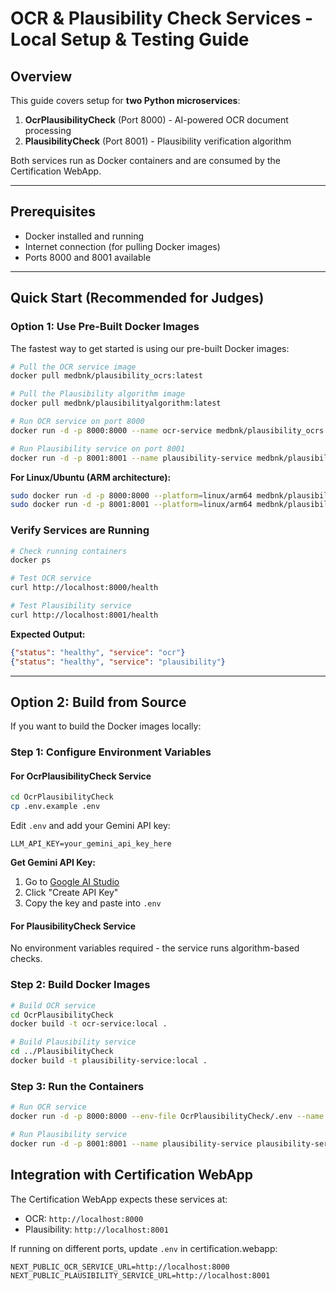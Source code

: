 # OCR & Plausibility Check Services - Local Setup & Testing Guide

## Overview
This guide covers setup for **two Python microservices**:
1. **OcrPlausibilityCheck** (Port 8000) - AI-powered OCR document processing
2. **PlausibilityCheck** (Port 8001) - Plausibility verification algorithm

Both services run as Docker containers and are consumed by the Certification WebApp.

---

## Prerequisites

- Docker installed and running
- Internet connection (for pulling Docker images)
- Ports 8000 and 8001 available

---

## Quick Start (Recommended for Judges)

### Option 1: Use Pre-Built Docker Images

The fastest way to get started is using our pre-built Docker images:

```bash
# Pull the OCR service image
docker pull medbnk/plausibility_ocrs:latest

# Pull the Plausibility algorithm image
docker pull medbnk/plausibilityalgorithm:latest

# Run OCR service on port 8000
docker run -d -p 8000:8000 --name ocr-service medbnk/plausibility_ocrs:latest

# Run Plausibility service on port 8001
docker run -d -p 8001:8001 --name plausibility-service medbnk/plausibilityalgorithm:latest
```

**For Linux/Ubuntu (ARM architecture):**
```bash
sudo docker run -d -p 8000:8000 --platform=linux/arm64 medbnk/plausibility_ocrs:latest
sudo docker run -d -p 8001:8001 --platform=linux/arm64 medbnk/plausibilityalgorithm:latest
```

### Verify Services are Running

```bash
# Check running containers
docker ps

# Test OCR service
curl http://localhost:8000/health

# Test Plausibility service
curl http://localhost:8001/health
```

**Expected Output:**
```json
{"status": "healthy", "service": "ocr"}
{"status": "healthy", "service": "plausibility"}
```

---

## Option 2: Build from Source

If you want to build the Docker images locally:

### Step 1: Configure Environment Variables

#### For OcrPlausibilityCheck Service

```bash
cd OcrPlausibilityCheck
cp .env.example .env
```

Edit `.env` and add your Gemini API key:
```env
LLM_API_KEY=your_gemini_api_key_here
```

**Get Gemini API Key:**
1. Go to [Google AI Studio](https://makersuite.google.com/app/apikey)
2. Click "Create API Key"
3. Copy the key and paste into `.env`

#### For PlausibilityCheck Service

No environment variables required - the service runs algorithm-based checks.

### Step 2: Build Docker Images

```bash
# Build OCR service
cd OcrPlausibilityCheck
docker build -t ocr-service:local .

# Build Plausibility service
cd ../PlausibilityCheck
docker build -t plausibility-service:local .
```

### Step 3: Run the Containers

```bash
# Run OCR service
docker run -d -p 8000:8000 --env-file OcrPlausibilityCheck/.env --name ocr-service ocr-service:local

# Run Plausibility service
docker run -d -p 8001:8001 --name plausibility-service plausibility-service:local
```

## Integration with Certification WebApp

The Certification WebApp expects these services at:
- OCR: `http://localhost:8000`
- Plausibility: `http://localhost:8001`

If running on different ports, update `.env` in certification.webapp:
```env
NEXT_PUBLIC_OCR_SERVICE_URL=http://localhost:8000
NEXT_PUBLIC_PLAUSIBILITY_SERVICE_URL=http://localhost:8001
```
